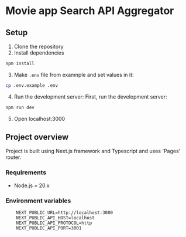 # Movie app Search API Aggregator

## Setup
1. Clone the repository
2. Install dependencies
```bash
npm install
````
3. Make `.env` file from examnple and set values in it:
```bash
cp .env.example .env
```
4. Run the development server:
First, run the development server:
```bash
npm run dev
```
5. Open localhost:3000

## Project overview

Project is built using Next.js framework and Typescript and uses 'Pages' router.

### Requirements
- Node.js = 20.x


### Environment variables
``` dotenv
    NEXT_PUBLIC_URL=http://localhost:3000
    NEXT_PUBLIC_API_HOST=localhost
    NEXT_PUBLIC_API_PROTOCOL=http
    NEXT_PUBLIC_API_PORT=3001
```
